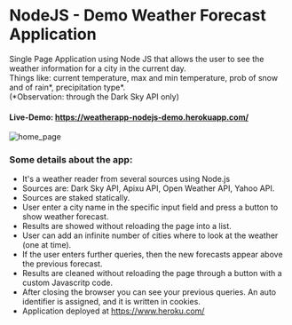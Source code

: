 # NodeJS - Demo Weather Forecast Application

Single Page Application using Node JS that allows the user to see the weather information for a city in the current day.      
Things like: current temperature, max and min temperature, prob of snow and of rain*, precipitation type*.     
(*Observation: through the Dark Sky API only)

#### Live-Demo: https://weatherapp-nodejs-demo.herokuapp.com/
![home_page](https://user-images.githubusercontent.com/26311583/36176498-6625b596-10d8-11e8-9388-21ad47c9c2bb.JPG)


### Some details about the app: 

- It's a weather reader from several sources using Node.js
- Sources are:    Dark Sky API, Apixu API, Open Weather API, Yahoo API.
- Sources are staked statically.
- User enter a city name in the specific input field and press a button to show weather forecast.
- Results are showed without reloading the page into a list.
- User can add an infinite number of cities where to look at the weather (one at time).
- If the user enters further queries, then the new forecasts appear above the previous forecast.
- Results are cleaned without reloading the page through a button with a custom Javascritp code.
- After closing the browser you can see your previous queries. An auto identifier is assigned, and it is written in cookies. 
- Application deployed at https://www.heroku.com/
